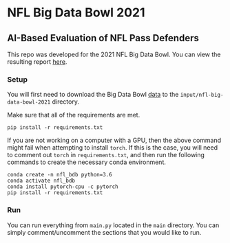 # NFL Big Data Bowl 2021
## AI-Based Evaluation of NFL Pass Defenders

This repo was developed for the 2021 NFL Big Data Bowl. You can view the resulting report [here](https://www.kaggle.com/chipkajb/nfl-big-data-bowl-2021).

### Setup
You will first need to download the Big Data Bowl [data](https://www.kaggle.com/c/nfl-big-data-bowl-2021/data) to the
`input/nfl-big-data-bowl-2021` directory.

Make sure that all of the requirements are met.
```
pip install -r requirements.txt
```

If you are not working on a computer with a GPU, then the above command might fail when attempting to install `torch`.
If this is the case, you will need to comment out `torch` in `requirements.txt`, and then run the following commands to create the necessary conda environment.
```
conda create -n nfl_bdb python=3.6
conda activate nfl_bdb
conda install pytorch-cpu -c pytorch
pip install -r requirements.txt
```

### Run
You can run everything from `main.py` located in the `main` directory. You can simply comment/uncomment the sections that you
would like to run.
